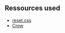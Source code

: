 ## Ressources used
* [reset.css](http://meyerweb.com/eric/tools/css/reset/)
* [Crow](https://github.com/kkortes/crow)
